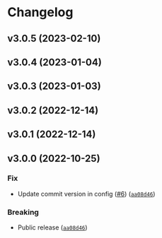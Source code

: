 # Changelog

<!--next-version-placeholder-->

## v3.0.5 (2023-02-10)


## v3.0.4 (2023-01-04)


## v3.0.3 (2023-01-03)


## v3.0.2 (2022-12-14)


## v3.0.1 (2022-12-14)


## v3.0.0 (2022-10-25)
### Fix
* Update commit version in config ([#6](https://github.com/ginger-io/transformer-embeddings/issues/6)) ([`aa08d46`](https://github.com/ginger-io/transformer-embeddings/commit/aa08d46e7e1dd5bd65fd05d5cf88a5b9febaa5c3))

### Breaking
* Public release ([`aa08d46`](https://github.com/ginger-io/transformer-embeddings/commit/aa08d46e7e1dd5bd65fd05d5cf88a5b9febaa5c3))
